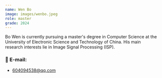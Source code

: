 ```yaml
---
name: Wen Bo
image: images/wenbo.jpeg
role: master
grade: 2024
---
```


Bo Wen is currently pursuing a master's degree in Computer Science at the University of Electronic Science and Technology of China. His main research interests lie in Image Signal Processing (ISP).


### 📧 E-mail:
- 604094538@qq.com
